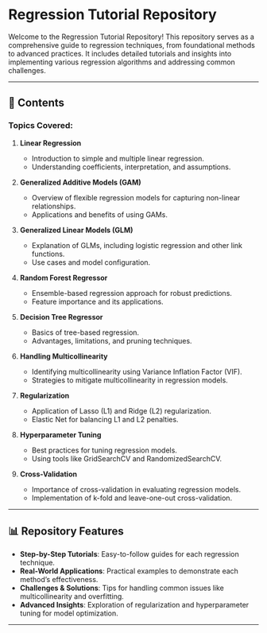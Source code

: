 # Regression Tutorial Repository

Welcome to the Regression Tutorial Repository! This repository serves as a comprehensive guide to regression techniques, from foundational methods to advanced practices. It includes detailed tutorials and insights into implementing various regression algorithms and addressing common challenges.

---

## 📂 Contents

### Topics Covered:
1. **Linear Regression**
   - Introduction to simple and multiple linear regression.
   - Understanding coefficients, interpretation, and assumptions.

2. **Generalized Additive Models (GAM)**
   - Overview of flexible regression models for capturing non-linear relationships.
   - Applications and benefits of using GAMs.

3. **Generalized Linear Models (GLM)**
   - Explanation of GLMs, including logistic regression and other link functions.
   - Use cases and model configuration.

4. **Random Forest Regressor**
   - Ensemble-based regression approach for robust predictions.
   - Feature importance and its applications.

5. **Decision Tree Regressor**
   - Basics of tree-based regression.
   - Advantages, limitations, and pruning techniques.

6. **Handling Multicollinearity**
   - Identifying multicollinearity using Variance Inflation Factor (VIF).
   - Strategies to mitigate multicollinearity in regression models.

7. **Regularization**
   - Application of Lasso (L1) and Ridge (L2) regularization.
   - Elastic Net for balancing L1 and L2 penalties.

8. **Hyperparameter Tuning**
   - Best practices for tuning regression models.
   - Using tools like GridSearchCV and RandomizedSearchCV.

9. **Cross-Validation**
   - Importance of cross-validation in evaluating regression models.
   - Implementation of k-fold and leave-one-out cross-validation.

---

## 📊 Repository Features
- **Step-by-Step Tutorials**: Easy-to-follow guides for each regression technique.
- **Real-World Applications**: Practical examples to demonstrate each method’s effectiveness.
- **Challenges & Solutions**: Tips for handling common issues like multicollinearity and overfitting.
- **Advanced Insights**: Exploration of regularization and hyperparameter tuning for model optimization.

---
